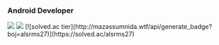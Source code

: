 ### Android Developer
<div>
  <img src="https://github-readme-stats.vercel.app/api/top-langs/?username=mingeun128&show_icons=true&theme=tokyonight"/>
  <img src="https://github-readme-stats.vercel.app/api?username=mingeun128&show_icons=true&theme=tokyonight"/>
  [![solved.ac tier](http://mazassumnida.wtf/api/generate_badge?boj=alsrms27)](https://solved.ac/alsrms27)
<div/>
  
<!--
**mingeun128/mingeun128** is a ✨ _special_ ✨ repository because its `README.md` (this file) appears on your GitHub profile.

Here are some ideas to get you started:

- 🔭 I’m currently working on ...
- 🌱 I’m currently learning ...
- 👯 I’m looking to collaborate on ...
- 🤔 I’m looking for help with ...
- 💬 Ask me about ...
- 📫 How to reach me: ...
- 😄 Pronouns: ...
- ⚡ Fun fact: ...
-->
